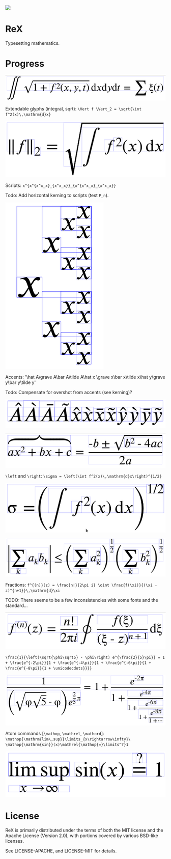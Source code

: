 [![](https://tokei.rs/b1/github/cbreeden/rex)](https://github.com/cbreeden/rex)

# ReX
Typesetting mathematics.

# Progress

![Integral equation](samples/integral.png)

Extendable glyphs (integral, sqrt): `\Vert f \Vert_2 = \sqrt{\int f^2(x)\,\mathrm{d}x}`

![l2 norm](samples/norm.png)

Scripts: `x^{x^{x^x_x}_{x^x_x}}_{x^{x^x_x}_{x^x_x}}`

Todo: Add horizontal kerning to scripts (test `P_n`).

![scripts](samples/scripts.png)

Accents: '\hat A\grave A\bar A\tilde A\hat x \grave x\bar x\tilde x\hat y\grave y\bar y\tilde y'

Todo: Compensate for overshot from accents (see kerning)?

![accents](samples/accents.png)

![quadratic equation](samples/quadratic_accent.png)

`\left` and `\right`: `\sigma = \left(\int f^2(x)\,\mathrm{d}x\right)^{1/2}`

![leftright](samples/leftright.png)

![holder](samples/holder.png)

Fractions: `f^{(n)}(z) = \frac{n!}{2\pi i} \oint \frac{f(\xi)}{(\xi - z)^{n+1}}\,\mathrm{d}\xi`

TODO: There seems to be a few inconsistencies with some fonts and the standard...

![cauchy](samples/cauchy.png)

`\frac{1}{\left(\sqrt{\phi\sqrt5} - \phi\right) e^{\frac{2}{5}\pi}} = 1 + \frac{e^{-2\pi}}{1 + \frac{e^{-4\pi}}{1 + \frac{e^{-6\pi}}{1 + \frac{e^{-8\pi}}{1 + \unicodecdots}}}}`

![nested fractions](samples/nested_fractions.png)

Atom commands [`\mathop`, `\mathrel`, `\mathord`]: `\mathop{\mathrm{lim\,sup}}\limits_{x\rightarrow\infty}\ \mathop{\mathrm{sin}}(x)\mathrel{\mathop{=}\limits^?}1`

![atom commands](samples/atoms.png)


# License

ReX is primarily distributed under the terms of both the MIT license and
the Apache License (Version 2.0), with portions covered by various BSD-like
licenses.

See LICENSE-APACHE, and LICENSE-MIT for details.
